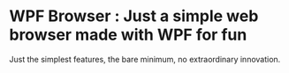 # WPF Browser : Just a simple web browser made with WPF for fun

Just the simplest features, the bare minimum, no extraordinary innovation.
